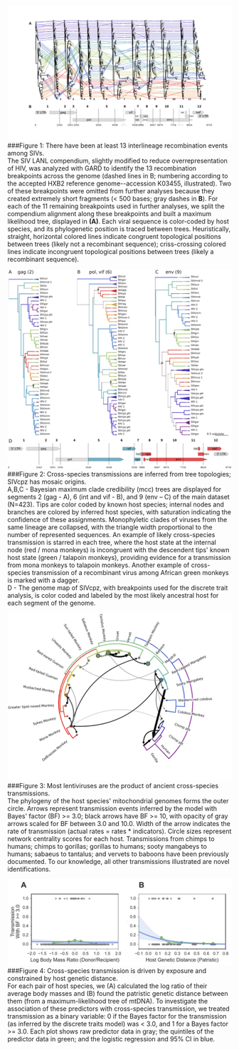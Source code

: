 ![F1](../png/Fig1.png)  
###Figure 1: There have been at least 13 interlineage recombination events among SIVs.  
The SIV LANL compendium, slightly modified to reduce overrepresentation of HIV, was analyzed with GARD to identify the 13 recombination breakpoints across the genome (dashed lines in B; numbering according to the accepted HXB2 reference genome--accession K03455, illustrated). Two of these breakpoints were omitted from further analyses because they created extremely short fragments (< 500 bases; gray dashes in **B**). For each of the 11 remaining breakpoints used in further analyses, we split the compendium alignment along these breakpoints and built a maximum likelihood tree, displayed in **(A)**. Each viral sequence is color-coded by host species, and its phylogenetic position is traced between trees. Heuristically, straight, horizontal colored lines indicate congruent topological positions between trees (likely not a recombinant sequence); criss-crossing colored lines indicate incongruent topological positions between trees (likely a recombinant sequence).  

![F2](../png/Fig2.png)  
###Figure 2: Cross-species transmissions are inferred from tree topologies; SIVcpz has mosaic origins.  
A,B,C - Bayesian maximum clade credibility (mcc) trees are displayed for segments 2 (gag - A), 6 (int and vif - B), and 9 (env – C) of the main dataset (N=423). Tips are color coded by known host species; internal nodes and branches are colored by inferred host species, with saturation indicating the confidence of these assignments. Monophyletic clades of viruses from the same lineage are collapsed, with the triangle width proportional to the number of represented sequences. An example of likely cross-species transmission is starred in each tree, where the host state at the internal node (red / mona monkeys) is incongruent with the descendent tips' known host state (green / talapoin monkeys), providing evidence for a transmission from mona monkeys to talapoin monkeys. Another example of cross-species transmission of a recombinant virus among African green monkeys is marked with a dagger.  
D - The genome map of SIVcpz, with breakpoints used for the discrete trait analysis, is color coded and labeled by the most likely ancestral host for each segment of the genome.



![F3](../png/Fig3.png)
###Figure 3: Most lentiviruses are the product of ancient cross-species transmissions.  
The phylogeny of the host species' mitochondrial genomes forms the outer circle. Arrows represent transmission events inferred by the model with Bayes' factor (BF) >= 3.0; black arrows have BF >= 10, with opacity of gray arrows scaled for BF between 3.0 and 10.0. Width of the arrow indicates the rate of transmission (actual rates = rates * indicators). Circle sizes represent network centrality scores for each host. Transmissions from chimps to humans; chimps to gorillas; gorillas to humans; sooty mangabeys to humans; sabaeus to tantalus; and vervets to baboons have been previously documented. To our knowledge, all other transmissions illustrated are novel identifications.

![F4](../png/Fig4.png)
###Figure 4: Cross-species transmission is driven by exposure and constrained by host genetic distance.  
For each pair of host species, we (A) calculated the log ratio of their average body masses and (B) found the patristic genetic distance between them (from a maximum-likelihood tree of mtDNA). To investigate the association of these predictors with cross-species transmission, we treated transmission as a binary variable: 0 if the Bayes factor for the transmission (as inferred by the discrete traits model) was < 3.0, and 1 for a Bayes factor >= 3.0. Each plot shows raw predictor data in gray; the quintiles of the predictor data in green; and the logistic regression and 95% CI in blue.
